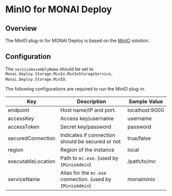 <!--
  ~ Copyright 2022 MONAI Consortium
  ~
  ~ Licensed under the Apache License, Version 2.0 (the "License");
  ~ you may not use this file except in compliance with the License.
  ~ You may obtain a copy of the License at
  ~
  ~ http://www.apache.org/licenses/LICENSE-2.0
  ~
  ~ Unless required by applicable law or agreed to in writing, software
  ~ distributed under the License is distributed on an "AS IS" BASIS,
  ~ WITHOUT WARRANTIES OR CONDITIONS OF ANY KIND, either express or implied.
  ~ See the License for the specific language governing permissions and
  ~ limitations under the License.
-->

# MinIO for MONAI Deploy

## Overview

The MinIO plug-in for MONAI Deploy is based on the [MinIO](https://min.io/) solution.

## Configuration

The `serviceAssemblyName` should be set to `Monai.Deploy.Storage.MinIo.MinIoStorageService, Monai.Deploy.Storage.MinIO`.

The following configurations are required to run the MinIO plug-in.

| Key                | Description                                                | Sample Value   |
| ------------------ | ---------------------------------------------------------- | -------------- |
| endpoint           | Host name/IP and port.                                     | localhost:9000 |
| accessKey          | Access key/username                                        | username       |
| accessToken        | Secret key/password                                        | password       |
| securedConnection  | Indicates if connection should be secured or not           | true/false     |
| region             | Region of the instance                                     | local          |
| executableLocation | Path to `mc.exe`. (used by `IMinioAdmin`)                  | /path/to/mc    |
| serviceName        | Alias for the `mc.exe` connection. (used by `IMinioAdmin`) | monaiminio     |